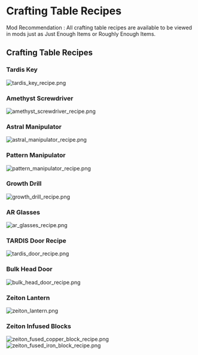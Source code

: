 # Crafting Table Recipes

Mod Recommendation
: All crafting table recipes are available to be viewed in mods just as Just Enough Items or Roughly Enough Items.

## Crafting Table Recipes

### Tardis Key
![tardis_key_recipe.png](tardis_key_recipe.png)

### Amethyst Screwdriver
![amethyst_screwdriver_recipe.png](amethyst_screwdriver_recipe.png)

### Astral Manipulator
![astral_manipulator_recipe.png](astral_manipulator_recipe.png)

### Pattern Manipulator
![pattern_manipulator_recipe.png](pattern_manipulator_recipe.png)

### Growth Drill
![growth_drill_recipe.png](drill_recipe.png)

### AR Glasses
![ar_glasses_recipe.png](glasses_recipe.png)

### TARDIS Door Recipe
![tardis_door_recipe.png](tardis_door_recipe.png)

### Bulk Head Door
![bulk_head_door_recipe.png](bulk_head_door_recipe.png)

### Zeiton Lantern
![zeiton_lantern.png](zeiton_lantern_recipe.png)

### Zeiton Infused Blocks
![zeiton_fused_copper_block_recipe.png](zeiton_fused_copper_block_recipe.png)
![zeiton_fused_iron_block_recipe.png](zeiton_fused_iron_block_recipe.png)